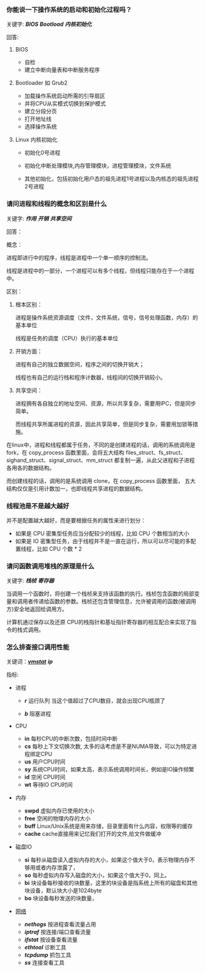 ### 你能说一下操作系统的启动和初始化过程吗？

关键字: ***BIOS*** ***Bootload*** ***内核初始化***

回答:

1. BIOS 

   - 自检
   - 建立中断向量表和中断服务程序

2. Bootloader 如 Grub2

   - 加载操作系统启动所需的引导扇区
   - 并将CPU从实模式切换到保护模式
   - 建立分段分页
   - 打开地址线
   - 选择操作系统

3. Linux 内核初始化

   - 初始化0号进程

   - 初始化中断处理模块,内存管理模块，进程管理模块，文件系统

   - 其他初始化，包括初始化用户态的祖先进程1号进程以及内核态的祖先进程2号进程


### 请问进程和线程的概念和区别是什么

关键字: ***作用***  ***开销***  ***共享空间***

回答：

概念：

进程即进行中的程序，线程是进程中一个单一顺序的控制流。

线程是进程中的一部分，一个进程可以有多个线程，但线程只能存在于一个进程中。

区别：

1. 根本区别：

   进程是操作系统资源调度（文件，文件系统，信号，信号处理函数，内存）的基本单位

   线程是任务的调度（CPU）执行的基本单位

2. 开销方面：

   进程有自己的独立数据空间，程序之间的切换开销大；

   线程也有自己的运行栈和程序计数器，线程间的切换开销较小。

3. 共享空间：

   进程拥有各自独立的地址空间、资源，所以共享复杂，需要用IPC，但是同步简单。

   而线程共享所属进程的资源，因此共享简单，但是同步复杂，需要用加锁等措施。

在linux中，进程和线程都属于任务，不同的是创建进程的话，调用的系统调用是 fork，在 copy_process 函数里面，会将五大结构 files_struct、fs_struct、sighand_struct、signal_struct、mm_struct 都复制一遍，从此父进程和子进程各用各的数据结构。

而创建线程的话，调用的是系统调用 clone，在 copy_process 函数里面， 五大结构仅仅是引用计数加一，也即线程共享进程的数据结构。



### 线程池是不是越大越好

并不是配置越大越好，而是要根据任务的属性来进行划分：

- 如果是 CPU 密集型任务应当分配较少的线程，比如 CPU 个数相当的大小
- 如果是 IO 密集型任务，由于线程并不是一直在运行，所以可以尽可能的多配置线程，比如 CPU 个数 * 2 



### 请问函数调用堆栈的原理是什么

关键字: ***栈桢***  ***寄存器***

当调用一个函数时，将创建一个栈桢来支持该函数的执行。栈桢包含函数的局部变量和调用者传递给函数的参数。栈桢还包含管理信息，允许被调用的函数(被调用方)安全地返回给调用方。

计算机通过保存以及还原 CPU的栈指针和基址指针寄存器的相互配合来实现了指令的栈式调用。



### 怎么排查接口调用性能

关键词：***[vmstat](https://www.cnblogs.com/ggjucheng/archive/2012/01/05/2312625.html)*** ***ip***

指标:

- 进程

  - ***r*** 运行队列  当这个值超过了CPU数目，就会出现CPU瓶颈了

  - ***b*** 阻塞进程 

- CPU
  - **in** 每秒CPU的中断次数，包括时间中断
  - **cs** 每秒上下文切换次数, 太多的话考虑是不是NUMA导致，可以为特定进程绑定CPU
  - **us** 用户CPU时间
  - **sy** 系统CPU时间，如果太高，表示系统调用时间长，例如是IO操作频繁
  - **id**  空闲 CPU时间
  - **wt** 等待IO CPU时间
- 内存
  - **swpd** 虚拟内存已使用的大小
  - **free**   空闲的物理内存的大小
  - **buff**   Linux/Unix系统是用来存储，目录里面有什么内容，权限等的缓存
  - **cache** cache直接用来记忆我们打开的文件,给文件做缓冲
- 磁盘IO
  - **si**  每秒从磁盘读入虚拟内存的大小，如果这个值大于0，表示物理内存不够用或者内存泄露了，
  - **so**  每秒虚拟内存写入磁盘的大小，如果这个值大于0，同上。
  - **bi**  块设备每秒接收的块数量，这里的块设备是指系统上所有的磁盘和其他块设备，默认块大小是1024byte
  - **bo** 块设备每秒发送的块数量，
- [网络](https://segmentfault.com/a/1190000022275523)
  - ***nethogs*** 按进程查看流量占用
  - ***iptraf*** 按连接/端口查看流量
  - ***ifstat*** 按设备查看流量
  - ***ethtool*** 诊断工具
  - ***tcpdump*** 抓包工具
  - ***ss*** 连接查看工具

